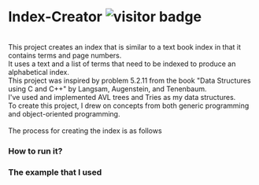 # Index-Creator ![visitor badge](https://visitor-badge.glitch.me/badge?page_id=jwenjian.visitor-badge)

<br>This project creates an index that is similar to a text book index in that it contains terms and page numbers. <br>
It uses a text and a list of terms that need to be indexed to produce an alphabetical index. <br>
This project was inspired by problem 5.2.11 from the book "Data Structures using C and C++" by Langsam, Augenstein, and Tenenbaum. <br>
I've used and implemented AVL trees and Tries as my data structures. <br>
To create this project, I drew on concepts from both generic programming and object-oriented programming. <br>
<br>
The process for creating the index is as follows 

### How to run it?

### The example that I used
